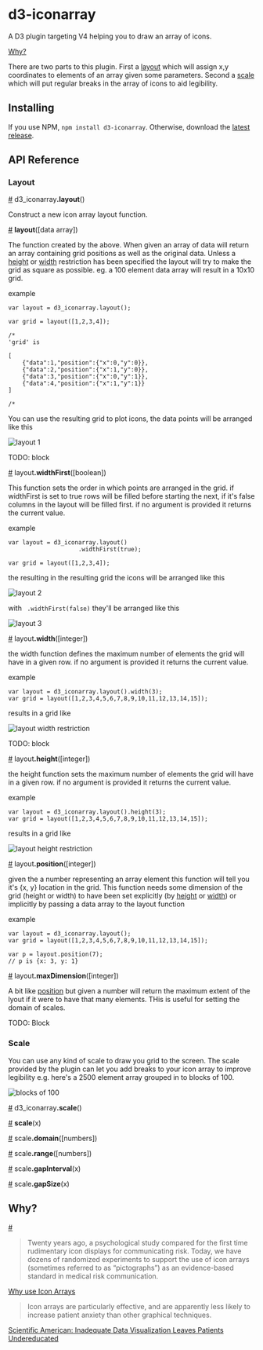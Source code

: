 # d3-iconarray

A D3 plugin targeting V4 helping you to draw an array of icons.

<a href="#why">Why?</a>

There are two parts to this plugin. First a <a href="#layout">layout</a> which will assign x,y coordinates to elements of an array given some parameters. Second a <a href="#scale">scale</a> which will put regular breaks in the array of icons to aid legibility.

## Installing

If you use NPM, `npm install d3-iconarray`. Otherwise, download the [latest release](https://github.com/tomgp/d3-iconarray/releases/latest).

## API Reference

### Layout

<a href="#layout" name="layout">#</a> d3_iconarray<b>.layout</b>()

Construct a new icon array layout function.

<a href="#_layout" name="_layout">#</a> <b>layout</b>([data array])

The function created by the above.  When given an array of data will return an array containing grid positions as well as the original data. Unless a <a href="#height">height</a> or <a href="#width">width</a> restriction has been specified the layout will try to make the grid as square as possible. eg. a 100 element data array will result in a 10x10 grid.

example

```
var layout = d3_iconarray.layout();

var grid = layout([1,2,3,4]); 

/*
'grid' is

[
	{"data":1,"position":{"x":0,"y":0}},
	{"data":2,"position":{"x":1,"y":0}},
	{"data":3,"position":{"x":0,"y":1}},
	{"data":4,"position":{"x":1,"y":1}}
]

/*

```
You can use the resulting grid to plot icons, the data points will be arranged like this

![layout 1](images/layout1.png)

TODO: block

<a href="#widthFirst" name="widthFirst">#</a> layout<b>.widthFirst</b>([boolean])

This function sets the order in which points are arranged in the grid. if widthFirst is set to true rows will be filled before starting the next, if it's false columns in the layout will be filled first. if no argument is provided it returns the current value.

example
```
var layout = d3_iconarray.layout()
					.widthFirst(true);

var grid = layout([1,2,3,4]); 
```

the resulting in the resulting grid the icons will be arranged like this

![layout 2](images/layout2.png)

with ` .widthFirst(false)` they'll be arranged like this

![layout 3](images/layout3.png)

<a href="#width" name="width">#</a> layout<b>.width</b>([integer])

the width function defines the maximum number of elements the grid will have in a given row. if no argument is provided it returns the current value.

example

```
var layout = d3_iconarray.layout().width(3);
var grid = layout([1,2,3,4,5,6,7,8,9,10,11,12,13,14,15]);
```
results in a grid like

![layout width restriction](images/layoutwidth.png)

TODO: block

<a href="#height" name="height">#</a> layout<b>.height</b>([integer])

the height function sets the maximum number of elements the grid will have in a given row. if no argument is provided it returns the current value.

example
```
var layout = d3_iconarray.layout().height(3);
var grid = layout([1,2,3,4,5,6,7,8,9,10,11,12,13,14,15]);
```

results in a grid like

![layout height restriction](images/layoutheight.png)

<a href="#position" name="position">#</a> layout<b>.position</b>([integer])

given the a number representing an array element this function will tell you it's {x, y} location in the grid. 
This function needs some dimension of the grid (height or width) to have been set explicitly (by <a href="#height">height</a> or <a href="#width">width</a>) or implicitly by passing a data array to the layout function

example

```
var layout = d3_iconarray.layout();
var grid = layout([1,2,3,4,5,6,7,8,9,10,11,12,13,14,15]);

var p = layout.position(7);
// p is {x: 3, y: 1}

```

<a href="#maxDimension" name="maxDimension">#</a> layout<b>.maxDimension</b>([integer])

A bit like <a href="#position">position</a> but given a number will return the maximum extent of the lyout if it were to have that many elements. THis is useful for setting the domain of scales.

TODO: Block

### Scale

You can use any kind of scale to draw you grid to the screen. The scale provided by the plugin can let you add breaks to your icon array to improve legibility e.g. here's a 2500 element array grouped in to blocks of 100.

![blocks of 100](images/scaleexample.png)

<a href="#scale" name="scale">#</a> d3_iconarray<b>.scale</b>()

<a href="#_scale" name="_scale">#</a> <b>scale</b>(x)

<a href="#domain" name="domain">#</a> scale<b>.domain</b>([numbers])

<a href="#range" name="range">#</a> scale<b>.range</b>([numbers])

<a href="#gapInterval" name="gapInterval">#</a> scale<b>.gapInterval</b>(x)

<a href="#gapSize" name="gapSize">#</a> scale<b>.gapSize</b>(x)

## Why?
<a href="#why" name="why">#</a> 
>Twenty years ago, a psychological study compared for the first time rudimentary icon displays for communicating risk. Today, we have dozens of randomized experiments to support the use of icon arrays (sometimes referred to as “pictographs”) as an evidence-based standard in medical risk communication.

[Why use Icon Arrays](http://www.iconarray.com/why)

>Icon arrays are particularly effective, and are apparently less likely to increase patient anxiety than other graphical techniques.

[Scientific American: Inadequate Data Visualization Leaves Patients Undereducated](http://blogs.scientificamerican.com/sa-visual/inadequate-data-visualization-leaves-patients-undereducated/)


